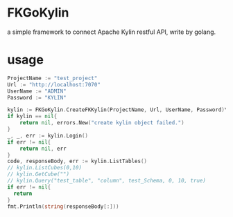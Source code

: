# FKGoKylin
a simple framework to connect Apache Kylin restful API, write by golang.

# usage

```go
ProjectName := "test_project"
Url := "http://localhost:7070"
UserName := "ADMIN"
Password := "KYLIN"

kylin := FKGoKylin.CreateFKKylin(ProjectName, Url, UserName, Password)\
if kylin == nil{
	return nil, errors.New("create kylin object failed.")
}
_, _, err := kylin.Login()
if err != nil{
	return nil, err
}
code, responseBody, err := kylin.ListTables()
// kylin.ListCubes(0,10)
// kylin.GetCube("")
// kylin.Query("test_table", "column", test_Schema, 0, 10, true)
if err != nil{
  return
}
fmt.Println(string(responseBody[:]))
```
